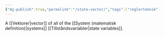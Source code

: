 ```yaml
---
{"dg-publish":true,"permalink":"/state-vector/","tags":["reglerteknik"]}
---
```


A [[Vektorer\|vector]] of all of the [[System (matematisk definition)\|systems]] [[Tillståndsvariabler\|state variables]].